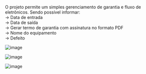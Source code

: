 O projeto permite um simples gerenciamento de garantia e fluxo de eletrônicos. 
Sendo possível informar: <br>
-> Data de entrada <br>
-> Data de saída <br>
-> Gerar termo de garantia com assinatura no formato PDF <br>
-> Nome do equipamento <br>
-> Defeito <br>

![image](https://github.com/user-attachments/assets/4ee172b4-516e-43d2-817d-4c7e3af372d7)

![image](https://github.com/user-attachments/assets/869ea053-3340-4154-b5af-6f1171ab1eb4)

![image](https://github.com/user-attachments/assets/4d93d40a-2185-48f7-ad17-46292a2d0bd3)


